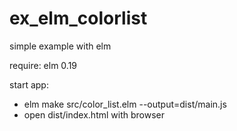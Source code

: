 # ex_elm_colorlist

simple example with elm 

require: elm 0.19

start app:
  - elm make src/color_list.elm --output=dist/main.js
  - open dist/index.html with browser
